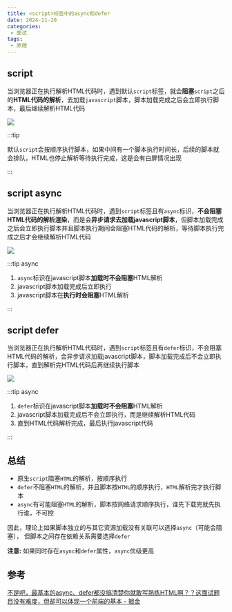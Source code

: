 ```yaml
---
title: <script>标签中的async和defer
date: 2024-11-20
categories:
 - 面试
tags:
 - 原理
---
```


## script

当浏览器正在执行解析HTML代码时，遇到默认`script`标签，就会**阻塞**`script`之后的**HTML代码的解析**，去加载`javascript`脚本，脚本加载完成之后会立即执行脚本，最后继续解析HTML代码

![](https://p9-xtjj-sign.byteimg.com/tos-cn-i-73owjymdk6/bf9ec50b4c1d472f8da3c26f7e2bf56a~tplv-73owjymdk6-jj-mark-v1:0:0:0:0:5o6Y6YeR5oqA5pyv56S-5Yy6IEAg5aSp5aSp6bit:q75.awebp?rk3s=f64ab15b&x-expires=1732524947&x-signature=he85Rduyr%2Bz5Cx93HNLIdbJu6IQ%3D)

:::tip

默认`script`会按顺序执行脚本，如果中间有一个脚本执行时间长，后续的脚本就会排队，HTML也停止解析等待执行完成，这是会有白屏情况出现

:::

## script async

当浏览器正在执行解析HTML代码时，遇到`script`标签且有`async`标识，**不会阻塞HTML代码的解析渲染**，而是会**异步请求去加载javascript脚本**，但脚本加载完成之后会立即执行脚本并且脚本执行期间会阻塞HTML代码的解析，等待脚本执行完成之后才会继续解析HTML代码

![](https://p9-xtjj-sign.byteimg.com/tos-cn-i-73owjymdk6/11581a4cbb99403dacd8fbb39144c183~tplv-73owjymdk6-jj-mark-v1:0:0:0:0:5o6Y6YeR5oqA5pyv56S-5Yy6IEAg5aSp5aSp6bit:q75.awebp?rk3s=f64ab15b&x-expires=1732524947&x-signature=6rOXZFZggCIAmd4O0faVNUARI5Y%3D)

:::tip async

1. `async`标识在javascript脚本**加载时不会阻塞**HTML解析
2. javascript脚本加载完成后立即执行
3. javascript脚本在**执行时会阻塞**HTML解析

:::

## script defer

当浏览器正在执行解析HTML代码时，遇到`script`标签且有`defer`标识，不会阻塞HTML代码的解析，会异步请求加载javascript脚本，脚本加载完成后不会立即执行脚本，直到解析完HTML代码后再继续执行脚本

![](https://p9-xtjj-sign.byteimg.com/tos-cn-i-73owjymdk6/393299796c0a461c95b4fd1f796bc004~tplv-73owjymdk6-jj-mark-v1:0:0:0:0:5o6Y6YeR5oqA5pyv56S-5Yy6IEAg5aSp5aSp6bit:q75.awebp?rk3s=f64ab15b&x-expires=1732524947&x-signature=hbvKawlg8j381sgUuAxhStu1i6g%3D)

:::tip async

1. `defer`标识在javascript脚本**加载时不会阻塞**HTML解析
2. javascript脚本加载完成后不会立即执行，而是继续解析HTML代码
3. 直到HTML代码解析完成，最后执行javascript代码

:::

## 总结

- 原生`script`阻塞`HTML`的解析，按顺序执行
- `defer`不阻塞`HTML`的解析，并且脚本按`HTML`的顺序执行，`HTML`解析完才执行脚本
- `async`有可能阻塞`HTML`的解析，脚本按网络请求顺序执行，谁先下载完就先执行谁，不可控

因此，理论上如果脚本独立的与其它资源加载没有关联可以选择`async`（可能会阻塞）， 但脚本之间存在依赖关系需要选择`defer`

**注意:** 如果同时存在`async`和`defer`属性，`async`优级更高

## 参考

[不是吧，最基本的async、defer都没搞清楚你就敢写熟练HTML啊？？这面试题目没有难度，但却可以体现一个前端的基本 - 掘金](https://juejin.cn/post/7435904232597536780)